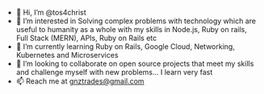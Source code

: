 - 👋 Hi, I’m @tos4christ
- 👀 I’m interested in Solving complex problems with technology which are useful to humanity as a whole with my skills in Node.js, Ruby on rails, Full Stack (MERN), APIs, Ruby on Rails etc
- 🌱 I’m currently learning Ruby on Rails, Google Cloud, Networking, Kubernetes and Microservices
- 💞️ I’m looking to collaborate on open source projects that meet my skills and challenge myself with new problems... I learn very fast
- 📫 Reach me at gnztrades@gmail.com

<!---
tos4christ/tos4christ is a ✨ special ✨ repository because its `README.md` (this file) appears on your GitHub profile.
You can click the Preview link to take a look at your changes.
--->
